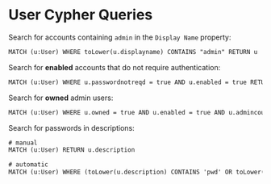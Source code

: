 # User Cypher Queries

Search for accounts containing `admin` in the `Display Name` property:

```txt
MATCH (u:User) WHERE toLower(u.displayname) CONTAINS "admin" RETURN u
```

Search for **enabled** accounts that do not require authentication:

```txt
MATCH (u:User) WHERE u.passwordnotreqd = true AND u.enabled = true RETURN u
```

Search for **owned** admin users:

```txt
MATCH (u:User) WHERE u.owned = true AND u.enabled = true AND u.admincount = true RETURN n
```

Search for passwords in descriptions:

```txt
# manual
MATCH (u:User) RETURN u.description

# automatic
MATCH (u:User) WHERE (toLower(u.description) CONTAINS 'pwd' OR toLower(u.description) CONTAINS 'psw' OR toLower(u.description) CONTAINS 'password' OR toLower(u.description) CONTAINS 'pass') AND u.enabled = True RETURN u
```

